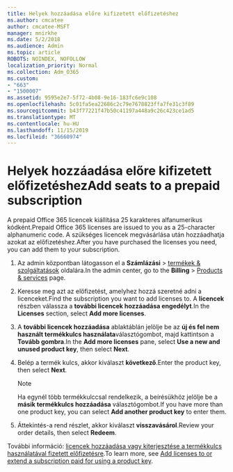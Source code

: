 ```yaml
---
title: Helyek hozzáadása előre kifizetett előfizetéshez
ms.author: cmcatee
author: cmcatee-MSFT
manager: mnirkhe
ms.date: 5/2/2018
ms.audience: Admin
ms.topic: article
ROBOTS: NOINDEX, NOFOLLOW
localization_priority: Normal
ms.collection: Adm_O365
ms.custom:
- "663"
- "1500007"
ms.assetid: 9595e2e7-5f72-4b08-9e16-183fc6e9c108
ms.openlocfilehash: 5c01fa5ea22686c2c79e7678823ffa7fe31c3f89
ms.sourcegitcommit: b43f77221f47b50c41197a448a9c26c423ce1ad5
ms.translationtype: MT
ms.contentlocale: hu-HU
ms.lasthandoff: 11/15/2019
ms.locfileid: "36660974"
---
```

# <a name="add-seats-to-a-prepaid-subscription"></a><span data-ttu-id="e8988-102">Helyek hozzáadása előre kifizetett előfizetéshez</span><span class="sxs-lookup"><span data-stu-id="e8988-102">Add seats to a prepaid subscription</span></span>

<span data-ttu-id="e8988-103">A prepaid Office 365 licencek kiállítása 25 karakteres alfanumerikus kódként.</span><span class="sxs-lookup"><span data-stu-id="e8988-103">Prepaid Office 365 licenses are issued to you as a 25-character alphanumeric code.</span></span> <span data-ttu-id="e8988-104">A szükséges licencek megvásárlása után hozzáadhatja azokat az előfizetéshez.</span><span class="sxs-lookup"><span data-stu-id="e8988-104">After you have purchased the licenses you need, you can add them to your subscription.</span></span> 

1. <span data-ttu-id="e8988-105">Az admin központban látogasson el a **Számlázási** > [termékek & szolgáltatások](https://go.microsoft.com/fwlink/p/?linkid=842054) oldalára.</span><span class="sxs-lookup"><span data-stu-id="e8988-105">In the admin center, go to the **Billing** > [Products & services](https://go.microsoft.com/fwlink/p/?linkid=842054) page.</span></span>

2. <span data-ttu-id="e8988-106">Keresse meg azt az előfizetést, amelyhez hozzá szeretné adni a licenceket.</span><span class="sxs-lookup"><span data-stu-id="e8988-106">Find the subscription you want to add licenses to.</span></span> <span data-ttu-id="e8988-107">A **licencek** részben válassza a **további licencek hozzáadása engedélyt**.</span><span class="sxs-lookup"><span data-stu-id="e8988-107">In the **Licenses** section, select **Add more licenses**.</span></span>

3. <span data-ttu-id="e8988-108">A **további licencek hozzáadása** ablaktáblán jelölje be az **új és fel nem használt termékkulcs használata**választógombot, majd kattintson a **Tovább gombra**.</span><span class="sxs-lookup"><span data-stu-id="e8988-108">In the **Add more licenses** pane, select **Use a new and unused product key**, then select **Next**.</span></span>

4. <span data-ttu-id="e8988-109">Belép a termék kulcs, akkor kiválaszt **következő**.</span><span class="sxs-lookup"><span data-stu-id="e8988-109">Enter the product key, then select **Next**.</span></span>

    > [!NOTE]
    > <span data-ttu-id="e8988-110">Ha egynél több termékkulccsal rendelkezik, a beírésükhöz jelölje be a **másik termékkulcs hozzáadása** választógombot.</span><span class="sxs-lookup"><span data-stu-id="e8988-110">If you have more than one product key, you can select **Add another product key** to enter them.</span></span>

5. <span data-ttu-id="e8988-111">Áttekintés-a rend részlet, akkor kiválaszt **visszavásárol**.</span><span class="sxs-lookup"><span data-stu-id="e8988-111">Review your order details, then select **Redeem**.</span></span>

<span data-ttu-id="e8988-112">További információ: [licencek hozzáadása vagy kiterjesztése a termékkulcs használatával fizetett előfizetésre](https://docs.microsoft.com/office365/admin/misc/add-licenses-using-product-key).</span><span class="sxs-lookup"><span data-stu-id="e8988-112">To learn more, see [Add licenses to or extend a subscription paid for using a product key](https://docs.microsoft.com/office365/admin/misc/add-licenses-using-product-key).</span></span>